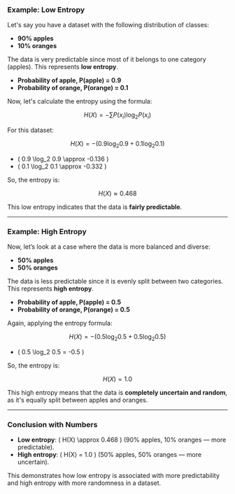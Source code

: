 ### Example: Low Entropy

Let's say you have a dataset with the following distribution of classes:

- **90% apples**
- **10% oranges**

The data is very predictable since most of it belongs to one category (apples). This represents **low entropy**.

- **Probability of apple, P(apple) = 0.9**
- **Probability of orange, P(orange) = 0.1**

Now, let's calculate the entropy using the formula:

$$
H(X) = - \sum P(x_i) \log_2 P(x_i)
$$

For this dataset:

$$
H(X) = - (0.9 \log_2 0.9 + 0.1 \log_2 0.1)
$$

- \( 0.9 \log_2 0.9 \approx -0.136 \)
- \( 0.1 \log_2 0.1 \approx -0.332 \)

So, the entropy is:

$$
H(X) \approx 0.468
$$

This low entropy indicates that the data is **fairly predictable**.

---

### Example: High Entropy

Now, let’s look at a case where the data is more balanced and diverse:

- **50% apples**
- **50% oranges**

The data is less predictable since it is evenly split between two categories. This represents **high entropy**.

- **Probability of apple, P(apple) = 0.5**
- **Probability of orange, P(orange) = 0.5**

Again, applying the entropy formula:

$$
H(X) = - (0.5 \log_2 0.5 + 0.5 \log_2 0.5)
$$

- \( 0.5 \log_2 0.5 = -0.5 \)

So, the entropy is:

$$
H(X) = 1.0
$$

This high entropy means that the data is **completely uncertain and random**, as it's equally split between apples and oranges.

---

### Conclusion with Numbers

- **Low entropy**: \( H(X) \approx 0.468 \) (90% apples, 10% oranges — more predictable).
- **High entropy**: \( H(X) = 1.0 \) (50% apples, 50% oranges — more uncertain).

This demonstrates how low entropy is associated with more predictability and high entropy with more randomness in a dataset.
